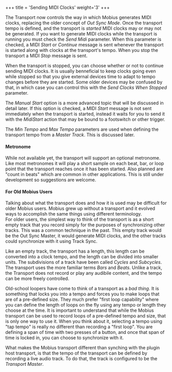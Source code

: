 +++
title = 'Sending MIDI Clocks'
weight='3'
+++

The Transport now controls the way in which Mobius generates MIDI clocks, replacing the
older concept of *Out Sync Mode*.  Once the transport tempo is defined, and the transport is *started* MIDI clocks may or may not be generated.  If you want to generate MIDI clocks while the transport is running you must check the *Send Midi* parameter.  When this parameter is checked, a MIDI *Start* or *Continue* message is sent whenever the transport is started along with clocks at the transport's tempo.  When you stop the transport a MIDI *Stop* message is sent.

When the transport is stopped, you can choose whether or not to continue sending MIDI clocks.  It is usually benneficial to keep clocks going even while stopped so that you give external devices time to adapt to tempo changes before they are started.  Some older devices may be confused by that, in which case you can control this with the *Send Clocks When Stopped* parameter.

The *Manual Start* option is a more advanced topic that will be discussed in detail later.  If this option is checked, a MIDI *Start* message is not sent immediately when the transport is started, instead it waits for you to send it with the *MidiStart* action that may be bound to a footswitch or other trigger.

The *Min Tempo* and *Max Tempo* parameters are used when defining the transport tempo from a *Master Track*.  This is discussed later.

#### Metronome

While not available yet, the transport will support an optional metronome.  Like most metronomes it will play a short sample on each beat, bar, or loop point that the transport reaches once it has been started.  Also planned are "count in beats" which are common in other applications.  This is still under development so suggestions are welcome.

#### For Old Mobius Users

Talking about what the transport does and how it is used may be difficult for older Mobius users.  Mobius grew up without a transport and it evolved ways to accomplish the same things using different terminology.  
For older users, the simplest way to think of the transport is as a short empty track that you
record simply for the purposes of synchronizing other tracks.  This was a common technique in the past.
This empty track would be the Out Sync Master, it would generate MIDI clocks, and the other tracks
could synchronize with it using Track Sync.

Like an empty  track, the transport has a length, this length can be converted into
a clock tempo, and the length can be divided into smaller units.  The subdivisions of a track have been
called *Cycles* and *Subcycles*.  The transport uses the more familiar terms *Bars* and *Beats*.
Unlike a track, the Transport does not record or play any audibile content, and the tempo can
be more freely controlled.

Old-school loopers have come to think of a transport as a *bad thing*.  It is something that locks you into
a tempo and forces you to make loops that are of a pre-defined size.  They much prefer "first loop capability" where you can define the length of loops on the fly using any tempo or length they choose at the time.  It is important to understand that while the Mobius transport can be used to record loops of a pre-defined tempo and size, that is only one way to use it.  When you think about it, selecting a tempo using "tap tempo" is really no different than recording a "first loop".  You are defining a span of time with two presses of a button, and once that span of time is locked in, you can choose to synchronize with it.

What makes the Mobius transport different than synching with the plugin host transport, is that the tempo of the transport can be defined by recording a live audio track.  To do that, the track is configured to be the *Transport Master*.

